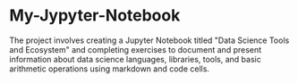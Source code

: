# My-Jypyter-Notebook
The project involves creating a Jupyter Notebook titled "Data Science Tools and Ecosystem" and completing exercises to document and present information about data science languages, libraries, tools, and basic arithmetic operations using markdown and code cells.
